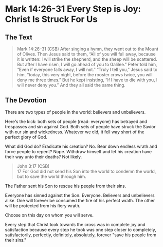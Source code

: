 # Mark 14:26-31 Every Step is Joy: Christ Is Struck For Us

## The Text

>Mark 14:26–31 (CSB) After singing a hymn, they went out to the Mount of Olives. Then Jesus said to them, “All of you will fall away, because it is written: I will strike the shepherd, and the sheep will be scattered. But after I have risen, I will go ahead of you to Galilee.” Peter told him, “Even if everyone falls away, I will not.” “Truly I tell you,” Jesus said to him, “today, this very night, before the rooster crows twice, you will deny me three times.” But he kept insisting, “If I have to die with you, I will never deny you.” And they all said the same thing.

## The Devotion

There are two types of people in the world: believers and unbelievers. 

Here's the kick: both sets of people (read: everyone) has betrayed and trespasses and sin against God. Both sets of people have struck the Savior with our sin and wickedness. Whatever we did, it fell way short of the perfect glory of God.

What did God do? Eradicate his creation? No. Bear down endless wrath and force people to repent? Nope. Withdraw himself and let his creation have their way unto their deaths? Not likely.

>John 3:17 (CSB)  
> 17  For God did not send his Son into the world to condemn the world, but to save the world through him.

The Father sent his Son to rescue his people from their sins. 

Everyone has sinned against the Son. Everyone. Believers and unbelievers alike. One will forever be consumed the fire of his perfect wrath. The other will be protected from his fiery wrath. 

Choose on this day on whom you will serve.

Every step that Christ took towards the cross was in complete joy and satisfaction because every step he took was one step closer to completely, satisfactorily, perfectly, definitely, absolutely, forever "save his people from their sins."
